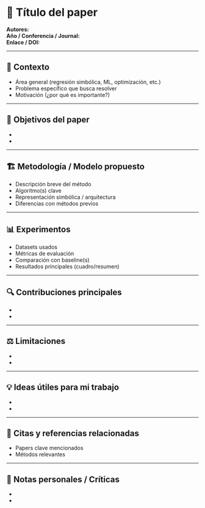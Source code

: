 # 📄 Título del paper
**Autores:**  
**Año / Conferencia / Journal:**  
**Enlace / DOI:**  

---

## 🧩 Contexto
- Área general (regresión simbólica, ML, optimización, etc.)
- Problema específico que busca resolver
- Motivación (¿por qué es importante?)

---

## 🎯 Objetivos del paper
-  
-  

---

## 🏗️ Metodología / Modelo propuesto
- Descripción breve del método
- Algoritmo(s) clave
- Representación simbólica / arquitectura
- Diferencias con métodos previos

---

## 📊 Experimentos
- Datasets usados
- Métricas de evaluación
- Comparación con baseline(s)
- Resultados principales (cuadro/resumen)

---

## 🔍 Contribuciones principales
-  
-  

---

## ⚖️ Limitaciones
-  
-  

---

## 💡 Ideas útiles para mi trabajo
-  
-  

---

## 📌 Citas y referencias relacionadas
- Papers clave mencionados
- Métodos relevantes

---

## 📝 Notas personales / Críticas
-  
-  
